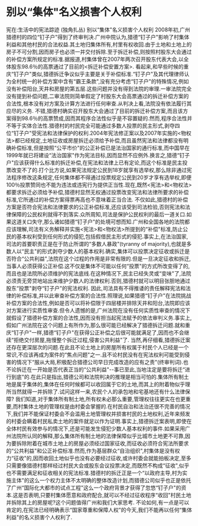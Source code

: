 # 别以“集体"名义损害个人权利

宪在:生活中的宪法踪迹 (独角扎丛)
别以“集体"名义损害个人权利
2008年初,广州猎德村的四位“钉子户"得到了终审判决.广州中院认为,猎德“钉子户"影响了村集体利益和其他村民的合法权益.其土地归集体所有,村里有权收回.由于土地和土地上的房子不可分割,因而房子也必须一并交付拆除.至于拆迁补偿,则按照村股东大会通过的补偿方案所规定的标准.据报道,村集体曾在2007年两次召开股东代表大会,以全体股东98.6％的高票通过了目前的<拆迁补偿安置方案>.
看起来,和早些时候的重庆“钉子户"类似,猎德拆迁争议似乎主要是关于补偿标准.“钉子户"及其代理律师认为全村统一的补偿方案中含有“霸王条款",没有充分考虑“钉子户"的特殊情况,例如没有补偿阳台,天井和房屋的第五层.这些问题并没有得到法院的审理.一审法院完全没有提到补偿问题,二审法院则简单假定了村股东大会高票通过的拆迁补偿方案的合法性,根本没有对方案及计算方法进行任何审查.从判决上看,法院没有依法履行其应尽的义务.
不错,猎德村确实召开股东大会通过了目前的拆迁补偿方案,而且该方案得到98.6％的高票赞成,因而其程序合法性似乎是不容置疑的.然而,程序合法性并不等于实体合法性.猎德村的村民完全可能通过多数人投票的民主形式,剥夺四位“钉子户"受宪法和法律保护的权利.2004年宪法修正案以及2007年实施的<物权法>都已经规定,土地征收或房屋拆迁必须给予补偿,而且虽然宪法和法律都没有明确补偿标准,但是按照“公平市价"的公正补偿已是法治国家的通行标准,而中国早在1999年就已将建设“法治国家"作为宪法目标,因而显然不应例外.换言之,猎德“钉子户"应该获得什么标准的拆迁补偿,在宪法和法律上已有定论,而这个标准是民主投票改变不了的.打个比方说,如果宪法规定公民到18岁就享有选举权,那么除非通过宪法程序修改这条规定,任何集体都不得通过投票规定公民到20岁才享有选举权,即便100％投票赞同也不能为违法或违宪行为提供正当性.现在,既然<宪法>和<物权法>都要求拆迁必须给予补偿,猎德村显然无权通过投票改变宪法和法律所要求的补偿标准,它所通过的补偿方案得票再高也不意味着正当合法.
不仅如此,猎德村的补偿方案是否符合宪法和法律要求的公正补偿标准,还应该受到司法检验,否则宪法和法律保障的公民权利就得不到落实.众所周知,司法是保护公民权利的最后一道关口.如果这道关口失守,那么诸如猎德“钉子户"的处境可想而知.广州和全国各地的法院都应该理解,司法有义务解释并实施<宪法>和<物权法>所提到的“补偿"标准,防止公民的基本权利受到任何形式的侵犯,包括假借民主形式的侵犯.事实上,在法治国家,司法的首要职责正是在于防止所谓的“多数人暴政"(tyranny of majority),也就是多数人以“民主"的形式剥夺少数人的基本权利.确实,集体可以投票决定征收或拆迁是否符合“公共利益",法院在这个过程的作用是非常有限的.但是一旦决定征收和拆迁,当事人必须获得公正补偿.这不仅是集体不可能以任何“投票"的方式所改变得了的,而且也是法院所必须维护的宪法底线.在这种情况下,民主已经失灵或“变味"了,法院必须责无旁贷地站出来维护少数人的法律权利.否则,猎德村就可以明目张胆地通过股东“投票"剥夺“钉子户"的宪法权利.
因此,司法具有不得推诿的责任解释宪法和法律的补偿标准,并以此审查补偿方案的合法性.照理说,如果猎德“钉子户"在法院挑战补偿方案的合法性,例如是否可以将补偿限于四层楼并排除天井和阳台,法院即应该对方案进行实质性审查.但令人遗憾的是,广州法院在没有任何实质性审查的情况下就假设了猎德补偿方案的合法性,因而没有担当起宪法赋予的依法审判义务.事实上,假如广州法院在这个问题上有所作为,那么很可能已经解决了猎德拆迁问题.就和重庆“钉子户"一样,猎德“钉子户"在获得公正补偿之后很可能就满足了,因而也不会继续“拒绝交付房屋,拖慢整个拆迁过程,侵害公共利益"了.
当然,再仔细看,猎德拆迁案还存在更深层次的问题.在此且不论土地上的房屋所有权属于村民个人已经是一个常识,不应该再成为案件的“焦点问题"之一.且不论村民没有在宪法权利可能受到侵害的情况下“服从大局,积极配合猎德公司早日完成改造的应有之责"(终审判词).也不论拆迁在一开始是否代表正当的“公共利益"--事已至此,当地注定是要将拆迁“进行到底"的.在此只是指出,猎德公司和法院判决的推理是相当可怕的.集体所有制土地是属于集体的,集体在任何时候都可以收回属于它的土地,而其上的附着物似乎理所当然就得一并拆除了.试问这样一来,农民个人的承包地和宅基地还有什么法律保障?
我们知道,对于集体所有制土地,所有权未必那么重要,管理权往往更实在也更重要,而村集体土地的管理权是由村委会掌握的.在村民自治和法治还很不完善的情况下,我们并不能保证村委会不会滥用土地管理权并损害村民的土地权利,近年来频发的村委会瞒着村民私卖土地的案件就足以作为证明.事实上,猎德拆迁案表明,即使在全体村民有效参与的情况下,还是可能发生侵犯少数人基本权利的事件.如果采用广州法院所认同的解释,那么集体所有制土地的法律保障似乎比城市土地更不可靠,因为要拆除附着在城市土地上的房屋必须经过国家征收,而征收必须符合宪法所要求的“公共利益"和公正补偿标准.然而,作为基层群众“自治组织",村集体是没有权力“征收"的,因而收回土地似乎也没有必要经过征收,或许村委会就能拍板决定,至多只需要像猎德村那样经过村民大会或股东会议投票决定,而既然不构成“征收",似乎也不需要满足和征收相关的宪法标准.猎德村的拆迁正是一个“以政府主导,村为实施主体"的这么一个权力主体不太明确的整体改造计划,而猎德公司似乎也正是依托了广州“国际化大都市的试点工程"这么一个政府背景才获得了忽悠“钉子户"的资本.这是否表明,只要村集体愿意和政府配合,就可以不经过征收程序“收回"村民土地并拆除其上的房屋呢?这个问题值得广州和我们大家思考.
不论如何,有一点是可以肯定的,在宪法已经明确表示“国家尊重和保障人权"的今天,我们不能再以任何“集体利益"的名义损害个人权利了.